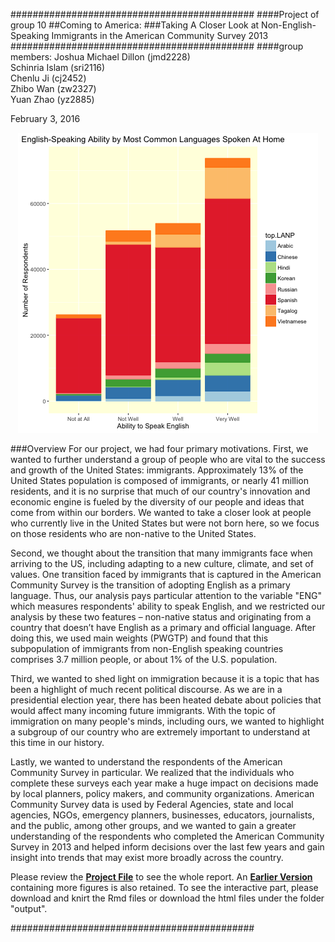 ############################################
####Project of group 10
##Coming to America:
###Taking A Closer Look at Non-English-Speaking Immigrants in the American Community Survey 2013
############################################
####group members:
Joshua Michael Dillon (jmd2228)  
Schinria Islam (sri2116)  
Chenlu Ji (cj2452)  
Zhibo Wan (zw2327)  
Yuan Zhao (yz2885)  

February 3, 2016

<p><center><img src="figs/common_languages.png" alt="plot of chunk unnamed-chunk-1"></center></p>

###Overview
For our project, we had four primary motivations. First, we wanted to further understand a group of people who are vital to the success and growth of the United States: immigrants. Approximately 13% of the United States population is composed of immigrants, or nearly 41 million residents, and it is no surprise that much of our country's innovation and economic engine is fueled by the diversity of our people and ideas that come from within our borders. We wanted to take a closer look at people who currently live in the United States but were not born here, so we focus on those residents who are non-native to the United States. 

Second, we thought about the transition that many immigrants face when arriving to the US, including adapting to a new culture, climate, and set of values. One transition faced by immigrants that is captured in the American Community Survey is the transition of adopting English as a primary language. Thus, our analysis pays particular attention to the variable "ENG" which measures respondents' ability to speak English, and we restricted our analysis by these two features – non-native status and originating from a country that doesn’t have English as a primary and official language. After doing this, we used main weights (PWGTP) and found that this subpopulation of immigrants from non-English speaking countries comprises 3.7 million people, or about 1% of the U.S. population.

Third, we wanted to shed light on immigration because it is a topic that has been a highlight of much recent political discourse. As we are in a presidential election year, there has been heated debate about policies that would affect many incoming future immigrants. With the topic of immigration on many people's minds, including ours, we wanted to highlight a subgroup of our country who are extremely important to understand at this time in our history.

Lastly, we wanted to understand the respondents of the American Community Survey in particular. We realized that the individuals who complete these surveys each year make a huge impact on decisions made by local planners, policy makers, and community organizations. American Community Survey data is used by Federal Agencies,  state and local agencies, NGOs, emergency planners, businesses, educators, journalists, and the public, among other groups, and we wanted to gain a greater understanding of the respondents who completed the American Community Survey in 2013 and helped inform decisions over the last few years and gain insight into trends that may exist more broadly across the country.

Please review the [**Project File**](Team10_Presentation.Rmd) to see the whole report.
An [**Earlier Version**](old_version.Rmd) containing more figures is also retained.
To see the interactive part, please download and knirt the Rmd files or download the html files under the folder "output". 

############################################
